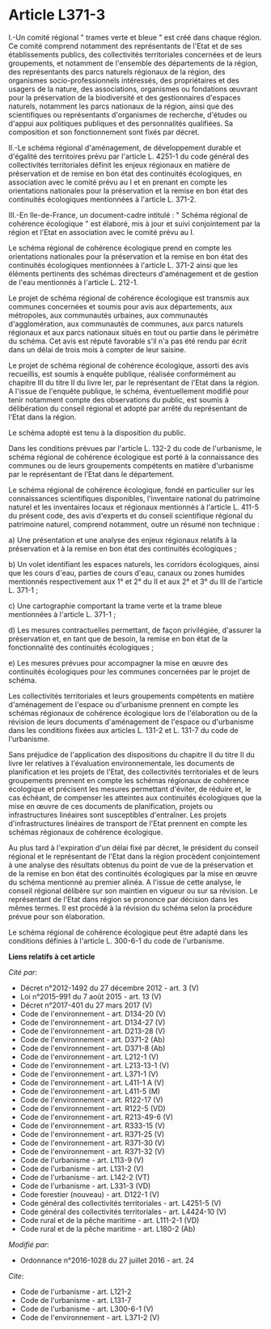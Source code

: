 # Article L371-3

I.-Un comité régional " trames verte et bleue " est créé dans chaque région. Ce comité comprend notamment des représentants
de l'Etat et de ses établissements publics, des collectivités territoriales concernées et de leurs groupements, et notamment
de l'ensemble des départements de la région, des représentants des parcs naturels régionaux de la région, des organismes
socio-professionnels intéressés, des propriétaires et des usagers de la nature, des associations, organismes ou fondations
œuvrant pour la préservation de la biodiversité et des gestionnaires d'espaces naturels, notamment les parcs nationaux de la
région, ainsi que des scientifiques ou représentants d'organismes de recherche, d'études ou d'appui aux politiques publiques
et des personnalités qualifiées. Sa composition et son fonctionnement sont fixés par décret. 

II.-Le schéma régional d'aménagement, de développement durable et d'égalité des territoires prévu par l'article L. 4251-1 du
code général des collectivités territoriales définit les enjeux régionaux en matière de préservation et de remise en bon état
des continuités écologiques, en association avec le comité prévu au I et en prenant en compte les orientations nationales
pour la préservation et la remise en bon état des continuités écologiques mentionnées à l'article L. 371-2. 

III.-En Ile-de-France, un document-cadre intitulé : " Schéma régional de cohérence écologique " est élaboré, mis à jour et
suivi conjointement par la région et l'Etat en association avec le comité prévu au I. 

Le schéma régional de cohérence écologique prend en compte les orientations nationales pour la préservation et la remise en
bon état des continuités écologiques mentionnées à l'article L. 371-2 ainsi que les éléments pertinents des schémas
directeurs d'aménagement et de gestion de l'eau mentionnés à l'article L. 212-1. 

Le projet de schéma régional de cohérence écologique est transmis aux communes concernées et soumis pour avis aux
départements, aux métropoles, aux communautés urbaines, aux communautés d'agglomération, aux communautés de communes, aux
parcs naturels régionaux et aux parcs nationaux situés en tout ou partie dans le périmètre du schéma. Cet avis est réputé
favorable s'il n'a pas été rendu par écrit dans un délai de trois mois à compter de leur saisine. 

Le projet de schéma régional de cohérence écologique, assorti des avis recueillis, est soumis à enquête publique, réalisée
conformément au chapitre III du titre II du livre Ier, par le représentant de l'Etat dans la région. A l'issue de l'enquête
publique, le schéma, éventuellement modifié pour tenir notamment compte des observations du public, est soumis à délibération
du conseil régional et adopté par arrêté du représentant de l'Etat dans la région. 

Le schéma adopté est tenu à la disposition du public. 

Dans les conditions prévues par l'article L. 132-2 du code de l'urbanisme, le schéma régional de cohérence écologique est
porté à la connaissance des communes ou de leurs groupements compétents en matière d'urbanisme par le représentant de l'Etat
dans le département. 

Le schéma régional de cohérence écologique, fondé en particulier sur les connaissances scientifiques disponibles,
l'inventaire national du patrimoine naturel et les inventaires locaux et régionaux mentionnés à l'article L. 411-5 du présent
code, des avis d'experts et du conseil scientifique régional du patrimoine naturel, comprend notamment, outre un résumé non
technique : 

a) Une présentation et une analyse des enjeux régionaux relatifs à la préservation et à la remise en bon état des continuités
écologiques ; 

b) Un volet identifiant les espaces naturels, les corridors écologiques, ainsi que les cours d'eau, parties de cours d'eau,
canaux ou zones humides mentionnés respectivement aux 1° et 2° du II et aux 2° et 3° du III de l'article L. 371-1 ; 

c) Une cartographie comportant la trame verte et la trame bleue mentionnées à l'article L. 371-1 ; 

d) Les mesures contractuelles permettant, de façon privilégiée, d'assurer la préservation et, en tant que de besoin, la
remise en bon état de la fonctionnalité des continuités écologiques ; 

e) Les mesures prévues pour accompagner la mise en œuvre des continuités écologiques pour les communes concernées par le
projet de schéma. 

Les collectivités territoriales et leurs groupements compétents en matière d'aménagement de l'espace ou d'urbanisme prennent
en compte les schémas régionaux de cohérence écologique lors de l'élaboration ou de la révision de leurs documents
d'aménagement de l'espace ou d'urbanisme dans les conditions fixées aux articles L. 131-2 et L. 131-7 du code de
l'urbanisme. 

Sans préjudice de l'application des dispositions du chapitre II du titre II du livre Ier relatives à l'évaluation
environnementale, les documents de planification et les projets de l'Etat, des collectivités territoriales et de leurs
groupements prennent en compte les schémas régionaux de cohérence écologique et précisent les mesures permettant d'éviter, de
réduire et, le cas échéant, de compenser les atteintes aux continuités écologiques que la mise en œuvre de ces documents de
planification, projets ou infrastructures linéaires sont susceptibles d'entraîner. Les projets d'infrastructures linéaires de
transport de l'Etat prennent en compte les schémas régionaux de cohérence écologique. 

Au plus tard à l'expiration d'un délai fixé par décret, le président du conseil régional et le représentant de l'Etat dans la
région procèdent conjointement à une analyse des résultats obtenus du point de vue de la préservation et de la remise en bon
état des continuités écologiques par la mise en œuvre du schéma mentionné au premier alinéa. A l'issue de cette analyse, le
conseil régional délibère sur son maintien en vigueur ou sur sa révision. Le représentant de l'Etat dans région se prononce
par décision dans les mêmes termes. Il est procédé à la révision du schéma selon la procédure prévue pour son élaboration. 

Le schéma régional de cohérence écologique peut être adapté dans les conditions définies à l'article L. 300-6-1 du code de
l'urbanisme.

**Liens relatifs à cet article**

_Cité par_:

  - Décret n°2012-1492 du 27 décembre 2012 - art. 3 (V)
  - Loi n°2015-991 du 7 août 2015 - art. 13 (V)
  - Décret n°2017-401 du 27 mars 2017 (V)
  - Code de l'environnement - art. D134-20 (V)
  - Code de l'environnement - art. D134-27 (V)
  - Code de l'environnement - art. D213-28 (V)
  - Code de l'environnement - art. D371-2 (Ab)
  - Code de l'environnement - art. D371-8 (Ab)
  - Code de l'environnement - art. L212-1 (V)
  - Code de l'environnement - art. L213-13-1 (V)
  - Code de l'environnement - art. L371-1 (V)
  - Code de l'environnement - art. L411-1 A (V)
  - Code de l'environnement - art. L411-5 (M)
  - Code de l'environnement - art. R122-17 (V)
  - Code de l'environnement - art. R122-5 (VD)
  - Code de l'environnement - art. R213-49-6 (V)
  - Code de l'environnement - art. R333-15 (V)
  - Code de l'environnement - art. R371-25 (V)
  - Code de l'environnement - art. R371-30 (V)
  - Code de l'environnement - art. R371-32 (V)
  - Code de l'urbanisme - art. L113-9 (V)
  - Code de l'urbanisme - art. L131-2 (V)
  - Code de l'urbanisme - art. L142-2 (VT)
  - Code de l'urbanisme - art. L331-3 (VD)
  - Code forestier (nouveau) - art. D122-1 (V)
  - Code général des collectivités territoriales - art. L4251-5 (V)
  - Code général des collectivités territoriales - art. L4424-10 (V)
  - Code rural et de la pêche maritime - art. L111-2-1 (VD)
  - Code rural et de la pêche maritime - art. L180-2 (Ab)

_Modifié par_:

  - Ordonnance n°2016-1028 du 27 juillet 2016 - art. 24

_Cite_:

  - Code de l'urbanisme - art. L121-2
  - Code de l'urbanisme - art. L131-7
  - Code de l'urbanisme - art. L300-6-1 (V)
  - Code de l'environnement - art. L371-2 (V)

